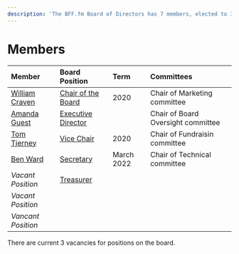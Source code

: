 ```yaml
---
description: 'The BFF.fm Board of Directors has 7 members, elected to 3 year terms.'
---
```


# Members

| Member | Board Position | Term | Committees |
| :--- | :--- | :--- | :--- |
| [William Craven](chair.md) | [Chair of the Board](chair.md) | 2020 | Chair of Marketing committee |
| [Amanda Guest](executive-director.md) | [Executive Director](executive-director.md) |  | Chair of Board Oversight committee |
| [Tom Tierney](vice-chair.md) | [Vice Chair](vice-chair.md) | 2020 | Chair of Fundraisin committee |
| [Ben Ward](secretary.md) | [Secretary](secretary.md) | March 2022 | Chair of Technical committee |
| _Vacant Position_ | [Treasurer](treasurer.md) |  |  |
| _Vacant Position_ |  |  |  |
| _Vancant Position_ |  |  |  |

There are current 3 vacancies for positions on the board.

